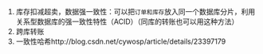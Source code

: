 1. 库存扣减超卖，数据强一致性：可以把`订单和库存`放入同一个数据库分片，利用关系型数据库的强一致性特性（ACID）（同库的转账也可以用这种方法）
2. 跨库转账
3. 一致性哈希http://blog.csdn.net/cywosp/article/details/23397179



         

